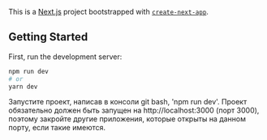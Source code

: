 This is a [Next.js](https://nextjs.org/) project bootstrapped with [`create-next-app`](https://github.com/vercel/next.js/tree/canary/packages/create-next-app).

## Getting Started

First, run the development server:

```bash
npm run dev
# or
yarn dev
```

Запустите проект, написав в консоли git bash, 'npm run dev'. Проект обязательно должен быть запущен на http://localhost:3000 (порт 3000), поэтому закройте другие приложения, которые открыты на данном порту, если такие имеются.
